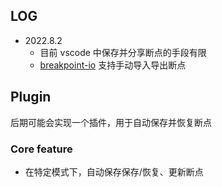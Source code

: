 ## LOG

-   2022.8.2
    -   目前 vscode 中保存并分享断点的手段有限
    -   [breakpoint-io](https://github.com/redspart/breakpoint-io) 支持手动导入导出断点

## Plugin

后期可能会实现一个插件，用于自动保存并恢复断点

### Core feature

-   在特定模式下，自动保存保存/恢复、更新断点
